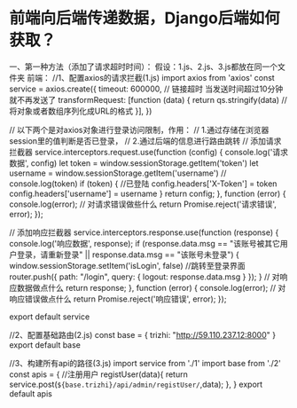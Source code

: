 # 前端向后端传递数据，Django后端如何获取？
一、第一种方法（添加了请求超时时间）：
假设：1.js、2.js、3.js都放在同一个文件夹
前端：
//1、配置axios的请求拦截(1.js)
import axios from 'axios'
const service = axios.create({
    timeout: 600000, // 链接超时  当发送时间超过10分钟就不再发送了
    transformRequest: [function (data) {
        return qs.stringify(data) // 将对象或者数组序列化成URL的格式
    }],
})

// 以下两个是对axios对象进行登录访问限制，作用：
// 1.通过存储在浏览器session里的值判断是否已登录，
// 2.通过后端的信息进行路由跳转
// 添加请求拦截器
service.interceptors.request.use(function (config) {
    console.log('请求数据', config)
    let token = window.sessionStorage.getItem('token')
    let username = window.sessionStorage.getItem('username')
    // console.log(token)
    if (token) { //已登陆
        config.headers['X-Token'] = token
        config.headers['username'] = username
    }
    return config;
}, function (error) {
    console.log(error);
    // 对请求错误做些什么
    return Promise.reject('请求错误', error);
});

// 添加响应拦截器
service.interceptors.response.use(function (response) {
    console.log('响应数据', response);
    if (response.data.msg == "该账号被其它用户登录，请重新登录" || response.data.msg == "该账号未登录") {
        window.sessionStorage.setItem('isLogin', false)
        //跳转至登录界面
        router.push({
            path: "/login",
            query: {
                logout: response.data.msg
            }
        });
    }
    // 对响应数据做点什么
    return response;
}, function (error) {
    console.log(error);
    // 对响应错误做点什么
    return Promise.reject('响应错误', error);
});

export default service


//2、配置基础路由(2.js)
const base = {
    trizhi: "http://59.110.237.12:8000"
}
export default base


//3、构建所有api的路径(3.js)
import service from './1'
import base from './2'
const apis = {
        //注册用户
        registUser(data){
            return service.post(`${base.trizhi}/api/admin/registUser/`,data);
        },
    }
export default apis
